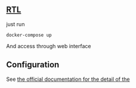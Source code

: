 ## [RTL](https://github.com/Ride-The-Lightning/RTL)

just run
```
docker-compose up
```

And access through web interface

## Configuration

See [the official documentation for the detail of the](https://github.com/Ride-The-Lightning/RTL/blob/master/docs/Application_configurations)